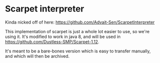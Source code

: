 # Scarpet interpreter

Kinda nicked off of here: https://github.com/Advait-Sen/ScarpetInterpreter

This implementation of scarpet is just a whole lot easier to use, so we're using it.
It's modified to work in java 8, and will be used in https://github.com/Dustless-SMP/Scarpet-1.12.

It's meant to be a bare-bones version which is easy to transfer manually, and which will then be archived.
